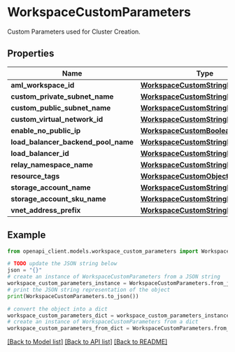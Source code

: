 # WorkspaceCustomParameters

Custom Parameters used for Cluster Creation.

## Properties

Name | Type | Description | Notes
------------ | ------------- | ------------- | -------------
**aml_workspace_id** | [**WorkspaceCustomStringParameter**](WorkspaceCustomStringParameter.md) |  | [optional] 
**custom_private_subnet_name** | [**WorkspaceCustomStringParameter**](WorkspaceCustomStringParameter.md) |  | [optional] 
**custom_public_subnet_name** | [**WorkspaceCustomStringParameter**](WorkspaceCustomStringParameter.md) |  | [optional] 
**custom_virtual_network_id** | [**WorkspaceCustomStringParameter**](WorkspaceCustomStringParameter.md) |  | [optional] 
**enable_no_public_ip** | [**WorkspaceCustomBooleanParameter**](WorkspaceCustomBooleanParameter.md) |  | [optional] 
**load_balancer_backend_pool_name** | [**WorkspaceCustomStringParameter**](WorkspaceCustomStringParameter.md) |  | [optional] 
**load_balancer_id** | [**WorkspaceCustomStringParameter**](WorkspaceCustomStringParameter.md) |  | [optional] 
**relay_namespace_name** | [**WorkspaceCustomStringParameter**](WorkspaceCustomStringParameter.md) |  | [optional] 
**resource_tags** | [**WorkspaceCustomObjectParameter**](WorkspaceCustomObjectParameter.md) |  | [optional] 
**storage_account_name** | [**WorkspaceCustomStringParameter**](WorkspaceCustomStringParameter.md) |  | [optional] 
**storage_account_sku_name** | [**WorkspaceCustomStringParameter**](WorkspaceCustomStringParameter.md) |  | [optional] 
**vnet_address_prefix** | [**WorkspaceCustomStringParameter**](WorkspaceCustomStringParameter.md) |  | [optional] 

## Example

```python
from openapi_client.models.workspace_custom_parameters import WorkspaceCustomParameters

# TODO update the JSON string below
json = "{}"
# create an instance of WorkspaceCustomParameters from a JSON string
workspace_custom_parameters_instance = WorkspaceCustomParameters.from_json(json)
# print the JSON string representation of the object
print(WorkspaceCustomParameters.to_json())

# convert the object into a dict
workspace_custom_parameters_dict = workspace_custom_parameters_instance.to_dict()
# create an instance of WorkspaceCustomParameters from a dict
workspace_custom_parameters_from_dict = WorkspaceCustomParameters.from_dict(workspace_custom_parameters_dict)
```
[[Back to Model list]](../README.md#documentation-for-models) [[Back to API list]](../README.md#documentation-for-api-endpoints) [[Back to README]](../README.md)


